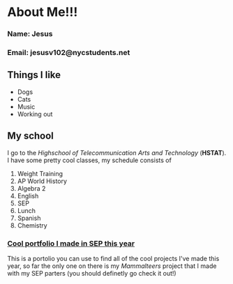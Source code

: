 # About Me!!!

### Name: Jesus

### Email: __jesusv102@nycstudents.net__

## Things I like

* Dogs
* Cats
* Music
* Working out

## My school

I go to the *Highschool of Telecommunication Arts and Technology* (__HSTAT__). I have some pretty cool classes, my schedule consists of

1.  Weight Training
2.  AP World History
3.  Algebra 2
4.  English
5.  SEP
6.  Lunch
7.  Spanish
8.  Chemistry

### [Cool portfolio I made in SEP this year](https://jesusv1597.github.io/)

This is a portolio you can use to find all of the cool projects I've made this year, so far the only one on there is my *Mammalteers* project that I made with my SEP parters (you should definetly go check it out!)










